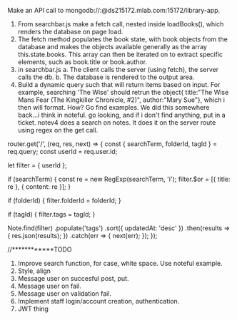 Make an API call to mongodb://<dbuser>:<dbpassword>@ds215172.mlab.com:15172/library-app.
1. From searchbar.js make a fetch call, nested inside loadBooks(), which renders the database on page load.
2. The fetch method populates the book state, with book objects from the database and makes the objects available generally as the array this.state.books. This array can then be iterated on to extract specific elements, such as book.title or book.author.
3. in searchbar.js
    a. The client calls the server (using fetch), the server calls the db. 
    b. The database is rendered to the output area.
4. Build a dynamic query such that will return items based on input. For example, searching 'The Wise' should retrun the object{ title:"The Wise Mans Fear (The Kingkiller Chronicle, #2)",
author:"Mary Sue"}, which i then will format. How? Go find examples. We did this somewhere back...i think in noteful. go looking, and if i don't find anything, put in a ticket. notev4 does a search on notes. It does it on the server route using regex on the get call.

router.get('/', (req, res, next) => {
  const { searchTerm, folderId, tagId } = req.query;
  const userId = req.user.id;

  let filter = { userId };

  if (searchTerm) {
    const re = new RegExp(searchTerm, 'i');
    filter.$or = [{ title: re }, { content: re }];
  }

  if (folderId) {
    filter.folderId = folderId;
  }

  if (tagId) {
    filter.tags = tagId;
  }

  Note.find(filter)
    .populate('tags')
    .sort({ updatedAt: 'desc' })
    .then(results => {
      res.json(results);
    })
    .catch(err => {
      next(err);
    });
});


//************TODO
1. Improve search function, for case, white space. Use noteful example.
2. Style, align
3. Message user on succesful post, put.
4. Message user on fail.
5. Message user on validation fail.
6. Implement staff login/account creation, authentication.
7. JWT thing
  